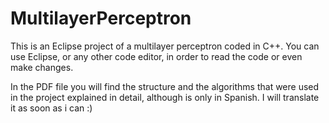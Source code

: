 # MultilayerPerceptron
This is an Eclipse project of a multilayer perceptron coded in C++. You can use Eclipse, or any other code editor, in order to read the code or even make changes. 

In the PDF file you will find the structure and the algorithms that were used in the project explained in detail, although is only in Spanish. I will translate it as soon as i can :)
